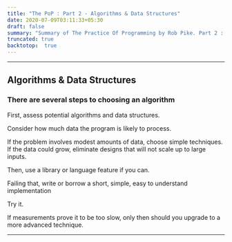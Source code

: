 ```yaml
---
title: "The PoP : Part 2 - Algorithms & Data Structures"
date: 2020-07-09T03:11:33+05:30
draft: false
summary: "Summary of The Practice Of Programming by Rob Pike. Part 2 : Algorithms & Data Structures"
truncated: true
backtotop:  true
---
```

---

## Algorithms & Data Structures

### There are several steps to choosing an algorithm

First, assess potential algorithms and data structures.

Consider how much data the program is likely to process.

If the problem involves modest amounts of data, choose simple techniques.
If the data could grow, eliminate designs that will not scale up to large inputs.

Then, use a library or language feature if you can.

Failing that, write or borrow a short, simple, easy to understand implementation

Try it.

If measurements prove it to be too slow, only then should you upgrade to a more advanced technique.

------------------------
